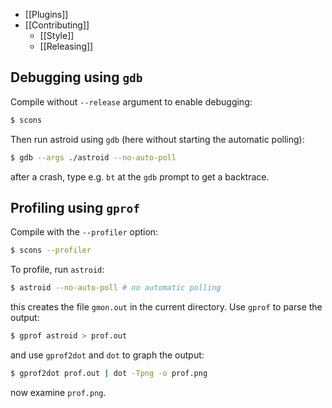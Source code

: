* [[Plugins]]
* [[Contributing]]
  + [[Style]]
  + [[Releasing]]

## Debugging using `gdb`

Compile without `--release` argument to enable debugging:
```sh
$ scons
```

Then run astroid using `gdb` (here without starting the automatic polling):

```sh
$ gdb --args ./astroid --no-auto-poll
```

after a crash, type e.g. `bt` at the `gdb` prompt to get a backtrace.

## Profiling using `gprof`

Compile with the `--profiler` option:
```sh
$ scons --profiler
```

To profile, run `astroid`:
```sh
$ astroid --no-auto-poll # no automatic polling
```

this creates the file `gmon.out` in the current directory. Use `gprof` to parse the output:

```sh
$ gprof astroid > prof.out
```

and use `gprof2dot` and `dot` to graph the output:
```sh
$ gprof2dot prof.out | dot -Tpng -o prof.png
```

now examine `prof.png`.
